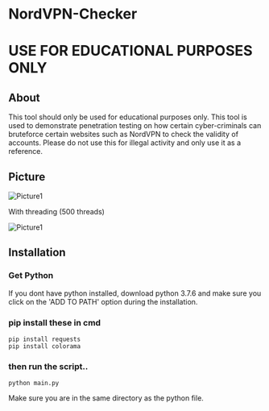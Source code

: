 # NordVPN-Checker
# USE FOR EDUCATIONAL PURPOSES ONLY

## About
This tool should only be used for educational purposes only. This tool is used to demonstrate penetration testing on how certain cyber-criminals can bruteforce certain websites such as NordVPN to check the validity of accounts. Please do not use this for illegal activity and only use it as a reference.

## Picture
![Picture1](https://i.ibb.co/Cv0bCnv/Screenshot-97.png)

With threading (500 threads) 

![Picture1](https://i.ibb.co/WtySJkP/Screenshot-34.png)

## Installation
### Get Python
If you dont have python installed, download python 3.7.6
and make sure you click on the 'ADD TO PATH' option during
the installation.

### pip install these in cmd
```
pip install requests
pip install colorama
```

### then run the script..
```
python main.py
```
Make sure you are in the same directory as the 
python file.


